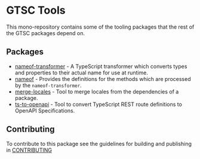 # GTSC Tools

This mono-repository contains some of the tooling packages that the rest of the GTSC packages depend on.

## Packages

- [nameof-transformer](packages/nameof-transformer/README.md) - A TypeScript transformer which converts types and properties to their actual name for use at runtime.
- [nameof](packages/nameof/README.md) - Provides the definitions for the methods which are processed by the `nameof-transformer`.
- [merge-locales](packages/merge-locales/README.md) - Tool to merge locales from the dependencies of a package.
- [ts-to-openapi](packages/ts-to-openapi/README.md) - Tool to convert TypeScript REST route definitions to OpenAPI Specifications.

## Contributing

To contribute to this package see the guidelines for building and publishing in [CONTRIBUTING](./CONTRIBUTING.md)
